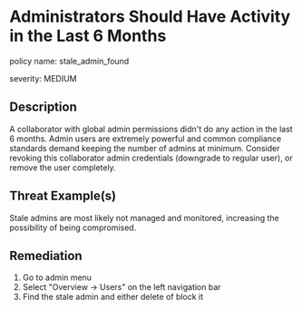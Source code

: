 # Administrators Should Have Activity in the Last 6 Months

policy name: stale_admin_found

severity: MEDIUM

## Description

A collaborator with global admin permissions didn't do any action in the last 6
months. Admin users are extremely powerful and common compliance standards
demand keeping the number of admins at minimum. Consider revoking this
collaborator admin credentials (downgrade to regular user), or remove the user
completely.

## Threat Example(s)

Stale admins are most likely not managed and monitored, increasing the
possibility of being compromised.

## Remediation

1. Go to admin menu
2. Select "Overview -> Users" on the left navigation bar
3. Find the stale admin and either delete of block it
